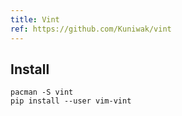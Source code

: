 ```yaml
---
title: Vint
ref: https://github.com/Kuniwak/vint
---
```


## Install

```shell
pacman -S vint
pip install --user vim-vint
```
